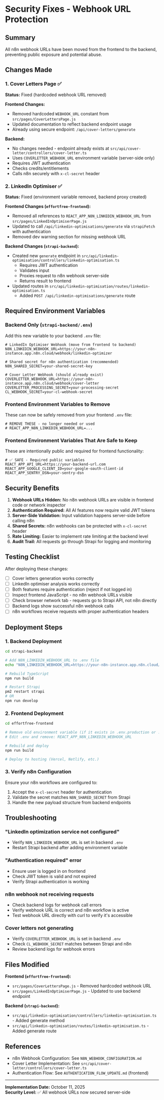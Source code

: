 # Security Fixes - Webhook URL Protection

## Summary

All n8n webhook URLs have been moved from the frontend to the backend, preventing public exposure and potential abuse.

## Changes Made

### 1. Cover Letters Page ✅
**Status:** Fixed (hardcoded webhook URL removed)

**Frontend Changes:**
- Removed hardcoded `WEBHOOK_URL` constant from `src/pages/CoverLettersPage.js`
- Updated documentation to reflect backend endpoint usage
- Already using secure endpoint: `/api/cover-letters/generate`

**Backend:**
- No changes needed - endpoint already exists at `src/api/cover-letter/controllers/cover-letter.ts`
- Uses `COVERLETTER_WEBHOOK_URL` environment variable (server-side only)
- Requires JWT authentication
- Checks credits/entitlements
- Calls n8n securely with `x-cl-secret` header

### 2. LinkedIn Optimiser ✅
**Status:** Fixed (environment variable removed, backend proxy created)

**Frontend Changes (`effortfree-frontend`):**
- Removed all references to `REACT_APP_N8N_LINKEDIN_WEBHOOK_URL` from `src/pages/LinkedInOptimiserPage.js`
- Updated to call `/api/linkedin-optimisations/generate` via `strapiFetch` with authentication
- Removed dev warning section for missing webhook URL

**Backend Changes (`strapi-backend`):**
- Created new `generate` endpoint in `src/api/linkedin-optimisation/controllers/linkedin-optimisation.ts`
  - Requires JWT authentication
  - Validates input
  - Proxies request to n8n webhook server-side
  - Returns result to frontend
- Updated routes in `src/api/linkedin-optimisation/routes/linkedin-optimisation.ts`
  - Added `POST /api/linkedin-optimisations/generate` route

## Required Environment Variables

### Backend Only (`strapi-backend/.env`)

Add this new variable to your backend `.env` file:

```env
# LinkedIn Optimiser Webhook (move from frontend to backend)
N8N_LINKEDIN_WEBHOOK_URL=https://your-n8n-instance.app.n8n.cloud/webhook/linkedin-optimizer

# Shared secret for n8n authentication (recommended)
N8N_SHARED_SECRET=your-shared-secret-key

# Cover Letter Webhook (should already exist)
COVERLETTER_WEBHOOK_URL=https://your-n8n-instance.app.n8n.cloud/webhook/cover-letter
COVERLETTER_PROCESSING_SECRET=your-processing-secret
CL_WEBHOOK_SECRET=your-cl-webhook-secret
```

### Frontend Environment Variables to Remove

These can now be safely removed from your frontend `.env` file:

```env
# REMOVE THESE - no longer needed or used
# REACT_APP_N8N_LINKEDIN_WEBHOOK_URL=...
```

### Frontend Environment Variables That Are Safe to Keep

These are intentionally public and required for frontend functionality:

```env
# ✅ SAFE - Required public variables
REACT_APP_API_URL=https://your-backend-url.com
REACT_APP_GOOGLE_CLIENT_ID=your-google-oauth-client-id
REACT_APP_SENTRY_DSN=your-sentry-dsn
```

## Security Benefits

1. **Webhook URLs Hidden:** No n8n webhook URLs are visible in frontend code or network inspector
2. **Authentication Required:** All AI features now require valid JWT tokens
3. **Server-Side Validation:** Input validation happens server-side before calling n8n
4. **Shared Secrets:** n8n webhooks can be protected with `x-cl-secret` header
5. **Rate Limiting:** Easier to implement rate limiting at the backend level
6. **Audit Trail:** All requests go through Strapi for logging and monitoring

## Testing Checklist

After deploying these changes:

- [ ] Cover letters generation works correctly
- [ ] LinkedIn optimiser analysis works correctly
- [ ] Both features require authentication (reject if not logged in)
- [ ] Inspect frontend JavaScript - no n8n webhook URLs visible
- [ ] Check browser network tab - requests go to Strapi API, not n8n directly
- [ ] Backend logs show successful n8n webhook calls
- [ ] n8n workflows receive requests with proper authentication headers

## Deployment Steps

### 1. Backend Deployment

```bash
cd strapi-backend

# Add N8N_LINKEDIN_WEBHOOK_URL to .env file
echo "N8N_LINKEDIN_WEBHOOK_URL=https://your-n8n-instance.app.n8n.cloud/webhook/linkedin-optimizer" >> .env

# Rebuild TypeScript
npm run build

# Restart Strapi
pm2 restart strapi
# OR
npm run develop
```

### 2. Frontend Deployment

```bash
cd effortfree-frontend

# Remove old environment variable (if it exists in .env.production or .env)
# Edit .env and remove: REACT_APP_N8N_LINKEDIN_WEBHOOK_URL

# Rebuild and deploy
npm run build

# Deploy to hosting (Vercel, Netlify, etc.)
```

### 3. Verify n8n Configuration

Ensure your n8n workflows are configured to:
1. Accept the `x-cl-secret` header for authentication
2. Validate the secret matches `N8N_SHARED_SECRET` from Strapi
3. Handle the new payload structure from backend endpoints

## Troubleshooting

### "LinkedIn optimization service not configured"
- Verify `N8N_LINKEDIN_WEBHOOK_URL` is set in backend `.env`
- Restart Strapi backend after adding environment variable

### "Authentication required" error
- Ensure user is logged in on frontend
- Check JWT token is valid and not expired
- Verify Strapi authentication is working

### n8n webhook not receiving requests
- Check backend logs for webhook call errors
- Verify webhook URL is correct and n8n workflow is active
- Test webhook URL directly with curl to verify it's accessible

### Cover letters not generating
- Verify `COVERLETTER_WEBHOOK_URL` is set in backend `.env`
- Check `CL_WEBHOOK_SECRET` matches between Strapi and n8n
- Review backend logs for webhook errors

## Files Modified

**Frontend (`effortfree-frontend`):**
- `src/pages/CoverLettersPage.js` - Removed hardcoded webhook URL
- `src/pages/LinkedInOptimiserPage.js` - Updated to use backend endpoint

**Backend (`strapi-backend`):**
- `src/api/linkedin-optimisation/controllers/linkedin-optimisation.ts` - Added generate method
- `src/api/linkedin-optimisation/routes/linkedin-optimisation.ts` - Added generate route

## References

- n8n Webhook Configuration: See `N8N_WEBHOOK_CONFIGURATION.md`
- Cover Letter Implementation: See `src/api/cover-letter/controllers/cover-letter.ts`
- Authentication Flow: See `AUTHENTICATION_FLOW_UPDATE.md` (frontend)

---

**Implementation Date:** October 11, 2025  
**Security Level:** ✅ All webhook URLs now secured server-side

